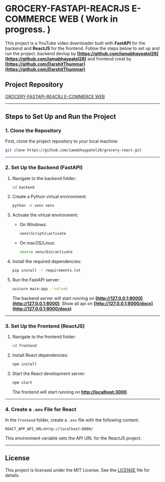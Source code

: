 # GROCERY-FASTAPI-REACRJS E-COMMERCE WEB ( Work in progress. )

This project is a YouTube video downloader built with **FastAPI** for the backend and **ReactJS** for the frontend. Follow the steps below to set up and run the project. backend devlop by **[https://github.com/iamabhaypatel28](https://github.com/iamabhaypatel28)** and frontend creat by **[https://github.com/DarshitThummar](https://github.com/DarshitThummar)**

## Project Repository

[GROCERY-FASTAPI-REACRJ E-COMMERCE WEB](https://github.com/iamabhaypatel28/grocery-react.git)

---

## Steps to Set Up and Run the Project

### 1. Clone the Repository

First, clone the project repository to your local machine:

```bash
git clone https://github.com/iamabhaypatel28/grocery-react.git
```

---

### 2. Set Up the Backend (FastAPI)

1. Navigate to the backend folder:

   ```bash
   cd backend
   ```

2. Create a Python virtual environment:

   ```bash
   python -m venv venv
   ```

3. Activate the virtual environment:

   - On Windows:
     ```bash
     venv\Scripts\activate
     ```
   - On macOS/Linux:
     ```bash
     source venv/bin/activate
     ```

4. Install the required dependencies:

   ```bash
   pip install -r requirements.txt
   ```

5. Run the FastAPI server:

   ```bash
   uvicorn main:app --reload
   ```

   The backend server will start running on **[http://127.0.0.1:8000](http://127.0.0.1:8000)**.
   Show all api on **[http://127.0.0.1:8000/docs](http://127.0.0.1:8000/docs)**

---

### 3. Set Up the Frontend (ReactJS)

1. Navigate to the frontend folder:

   ```bash
   cd frontend
   ```

2. Install React dependencies:

   ```bash
   npm install
   ```

3. Start the React development server:

   ```bash
   npm start
   ```

   The frontend will start running on **[http://localhost:3000](http://localhost:3000)**.

---

### 4. Create a `.env` File for React

In the `frontend` folder, create a `.env` file with the following content:

```env
REACT_APP_API_URL=http://localhost:8000/
```

This environment variable sets the API URL for the ReactJS project.

---

## License

This project is licensed under the MIT License. See the [LICENSE](LICENSE) file for details.

